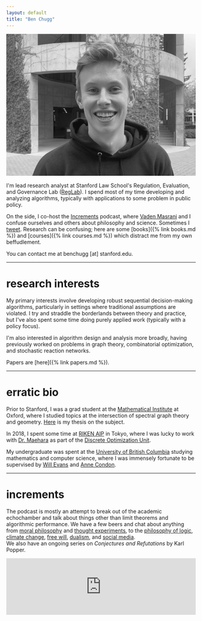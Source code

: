 ```yaml
---
layout: default
title: "Ben Chugg"
---
```


<img id='headerim' src="/assets/lawme.jpg">
<!-- ![image](/assets/lawme.jpg) -->

I'm lead research analyst at Stanford Law School's 
Regulation, Evaluation, and Governance Lab (<a href="https://reglab.stanford.edu/" rel='nofollow'>RegLab</a>). I spend most of my time developing and analyzing algorithms, typically with applications to some problem in public policy. 


On the side, I co-host the <a href="https://www.incrementspodcast.com/" ref='nofollow'>Increments</a> podcast, where <a href="https://vmasrani.github.io/">Vaden Masrani</a> and I confuse ourselves and others about philosophy and science.
    Sometimes I [tweet](https://twitter.com/BennyChugg). Research can be confusing; here are some [books]({% link books.md %}) and [courses]({% link courses.md %}) which distract me from my own beffudlement. 


You can contact me at benchugg [at] stanford.edu. 

--- 


# research interests
My primary interests involve developing robust sequential decision-making algorithms, particularly in settings where traditional assumptions are violated. 
I try and straddle the borderlands between theory and practice, but I've also spent some time doing purely applied work (typically with a policy focus). 

I'm also interested in algorithm design and analysis more broadly, having previously worked on problems in graph theory, combinatorial optimization, and stochastic reaction networks.

Papers are [here]({% link papers.md %}).

---

# erratic bio

Prior to Stanford, I was a grad student at the <a rel='nofollow' href="https://www.maths.ox.ac.uk/">Mathematical Institute</a>
at Oxford, where I studied topics at the intersection of spectral graph theory and geometry. <a href="files/ox_thesis.pdf">Here</a> is my thesis on the subject.
			
In 2018, I spent some time at <a href="http://www.riken.jp/en/research/labs/aip/" rel='nofollow'>RIKEN AIP</a>
in Tokyo, where I was  lucky to work with <a href="http://www.prefield.com/index.html" rel='nofollow'>Dr. Maehara</a>
as part of the <a href="http://www.riken.jp/en/research/labs/aip/generic_tech/discr_optimize/" rel='nofollow'>Discrete
Optimization Unit</a>.

My undergraduate was spent at the
<a href="https://www.ubc.ca/" rel='nofollow'>University of British Columbia</a> studying mathematics and computer science, where I was immensely fortunate to be
supervised by <a href="http://www.cs.ubc.ca/~will/" rel='nofollow'>Will Evans</a> and  <a href="https://www.cs.ubc.ca/~condon/" rel='nofollow'>Anne Condon</a>.

---

# increments
The podcast is mostly an attempt to break out of the academic echochamber and talk about things other than limit theorems and algorithmic performance. We have a few beers and chat about anything from <a href="https://www.incrementspodcast.com/26" rel='nofollow'>moral philosophy</a>  and <a href="https://www.incrementspodcast.com/22" rel='nofollow'>thought experiments</a>, to the <a href="https://www.incrementspodcast.com/28" rel='nofollow'>philosophy of logic</a>, <a href="https://www.incrementspodcast.com/32" rel='nofollow'>climate change</a>, <a href="https://www.incrementspodcast.com/23" rel='nofollow'>free will</a>, <a href="https://www.incrementspodcast.com/24" rel='nofollow'>dualism</a>, and <a href="https://www.incrementspodcast.com/15" rel='nofollow'>social media</a>.  
We also have an ongoing series on <em>Conjectures and Refutations</em> by Karl Popper.


<iframe src="https://player.fireside.fm/v2/AlCT9XAu/latest?theme=light"
width="100%" frameborder="0" scrolling="no"></iframe>  
